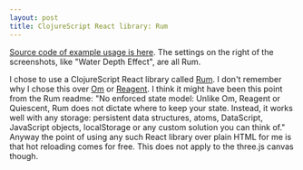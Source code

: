 ```yaml
---
layout: post
title: ClojureScript React library: Rum
---
```


[Source code of example usage is here](https://github.com/emnh/rts/blob/master/src.client/game/client/page_game_test.cljs). The settings on the right of the screenshots, like "Water Depth Effect", are all Rum.

I chose to use a ClojureScript React library called [Rum](https://github.com/tonsky/rum). I don't remember why I chose this over [Om](https://github.com/omcljs/om) or [Reagent](https://github.com/reagent-project/reagent). I think it might have been this point from the Rum readme: "No enforced state model: Unlike Om, Reagent or Quiescent, Rum does not dictate where to keep your state. Instead, it works well with any storage: persistent data structures, atoms, DataScript, JavaScript objects, localStorage or any custom solution you can think of." Anyway the point of using any such React library over plain HTML for me is that hot reloading comes for free. This does not apply to the three.js canvas though.

